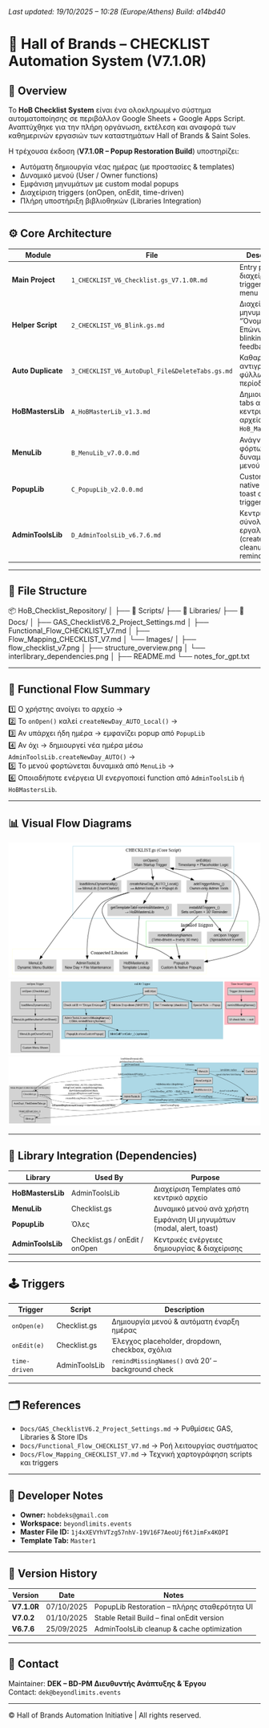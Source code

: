 *Last updated: 19/10/2025 – 10:28 (Europe/Athens)*
*Build: a14bd40*


# 🧩 Hall of Brands – CHECKLIST Automation System (V7.1.0R)

## 📘 Overview
Το **HoB Checklist System** είναι ένα ολοκληρωμένο σύστημα αυτοματοποίησης σε περιβάλλον Google Sheets + Google Apps Script.  
Αναπτύχθηκε για την πλήρη οργάνωση, εκτέλεση και αναφορά των καθημερινών εργασιών των καταστημάτων Hall of Brands & Saint Soles.

Η τρέχουσα έκδοση (**V7.1.0R – Popup Restoration Build**) υποστηρίζει:
- Αυτόματη δημιουργία νέας ημέρας (με προστασίες & templates)
- Δυναμικό μενού (User / Owner functions)
- Εμφάνιση μηνυμάτων με custom modal popups
- Διαχείριση triggers (onOpen, onEdit, time-driven)
- Πλήρη υποστήριξη βιβλιοθηκών (Libraries Integration)

---

## ⚙️ Core Architecture

| Module | File | Description |
|--------|------|-------------|
| **Main Project** | `1_CHECKLIST_V6_Checklist.gs_V7.1.0R.md` | Entry point – διαχείριση triggers, UI menu |
| **Helper Script** | `2_CHECKLIST_V6_Blink.gs.md` | Διαχείριση μηνυμάτων “Όνομα Επώνυμο?” & blinking feedback |
| **Auto Duplicate** | `3_CHECKLIST_V6_AutoDupl_File&DeleteTabs.gs.md` | Καθαρισμός & αντιγραφή φύλλων ανά περίοδο |
| **HoBMastersLib** | `A_HoBMasterLib_v1.3.md` | Δημιουργία tabs από το κεντρικό αρχείο `HoB_Masters` |
| **MenuLib** | `B_MenuLib_v7.0.0.md` | Ανάγνωση & φόρτωση δυναμικού μενού |
| **PopupLib** | `C_PopupLib_v2.0.0.md` | Custom modal, native alert ή toast ανά trigger context |
| **AdminToolsLib** | `D_AdminToolsLib_v6.7.6.md` | Κεντρικό σύνολο εργαλείων (createNewDay, cleanup, reminders) |

---

## 🧱 File Structure

📦 HoB_Checklist_Repository/
│
├── 📂 Scripts/
├── 📂 Libraries/
├── 📂 Docs/
│ ├── GAS_ChecklistV6.2_Project_Settings.md
│ ├── Functional_Flow_CHECKLIST_V7.md
│ ├── Flow_Mapping_CHECKLIST_V7.md
│ └── Images/
│ ├── flow_checklist_v7.png
│ ├── structure_overview.png
│ └── interlibrary_dependencies.png
│
├── README.md
└── notes_for_gpt.txt


---

## 🔁 Functional Flow Summary
1️⃣ Ο χρήστης ανοίγει το αρχείο →  
2️⃣ Το `onOpen()` καλεί `createNewDay_AUTO_Local()` →  
3️⃣ Αν υπάρχει ήδη ημέρα → εμφανίζει popup από `PopupLib`  
4️⃣ Αν όχι → δημιουργεί νέα ημέρα μέσω `AdminToolsLib.createNewDay_AUTO()` →  
5️⃣ Το μενού φορτώνεται δυναμικά από `MenuLib` →  
6️⃣ Οποιαδήποτε ενέργεια UI ενεργοποιεί function από `AdminToolsLib` ή `HoBMastersLib`.

---

## 📊 Visual Flow Diagrams

![Core Script Structure](Docs/Images/flow_core_script_structure.png)
![Trigger Flow](Docs/Images/flow_onOpen_onEdit_triggers.png)
![Library Interconnection](Docs/Images/flow_interlibrary_dependencies.png)

---

## 🧩 Library Integration (Dependencies)
| Library | Used By | Purpose |
|----------|----------|----------|
| **HoBMastersLib** | AdminToolsLib | Διαχείριση Templates από κεντρικό αρχείο |
| **MenuLib** | Checklist.gs | Δυναμικό μενού ανά χρήστη |
| **PopupLib** | Όλες | Εμφάνιση UI μηνυμάτων (modal, alert, toast) |
| **AdminToolsLib** | Checklist.gs / onEdit / onOpen | Κεντρικές ενέργειες δημιουργίας & διαχείρισης |

---

## 🕹️ Triggers
| Trigger | Script | Description |
|----------|----------|-------------|
| `onOpen(e)` | Checklist.gs | Δημιουργία μενού & αυτόματη έναρξη ημέρας |
| `onEdit(e)` | Checklist.gs | Έλεγχος placeholder, dropdown, checkbox, σχόλια |
| `time-driven` | AdminToolsLib | `remindMissingNames()` ανά 20’ – background check |

---

## 🗂️ References
- `Docs/GAS_ChecklistV6.2_Project_Settings.md` → Ρυθμίσεις GAS, Libraries & Store IDs  
- `Docs/Functional_Flow_CHECKLIST_V7.md` → Ροή λειτουργίας συστήματος  
- `Docs/Flow_Mapping_CHECKLIST_V7.md` → Τεχνική χαρτογράφηση scripts και triggers  

---

## 🧠 Developer Notes
- **Owner:** `hobdeks@gmail.com`  
- **Workspace:** `beyondlimits.events`  
- **Master File ID:** `1j4xXEVYhVTzg57nhV-19V16F7AeoUjf6tJimFx4KOPI`  
- **Template Tab:** `Master1`  

---

## 📅 Version History
| Version | Date | Notes |
|----------|------|-------|
| **V7.1.0R** | 07/10/2025 | PopupLib Restoration – πλήρης σταθερότητα UI |
| **V7.0.2** | 01/10/2025 | Stable Retail Build – final onEdit version |
| **V6.7.6** | 25/09/2025 | AdminToolsLib cleanup & cache optimization |

---

## 📩 Contact
Maintainer: **DEK – BD-PM Διευθυντής Ανάπτυξης & Έργου**  
Contact: `dek@beyondlimits.events`

---

© Hall of Brands Automation Initiative | All rights reserved.


